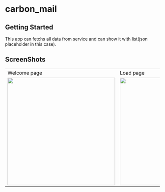 # carbon_mail

## Getting Started

This app can fetchs all data from service and can show it with list(json placeholder in this case). 

<h2>ScreenShots</h2>
<table>
  <tr>
    <td>Welcome page</td>
    <td>Load page</td>
    <td>List page, you can scroll it</td>
  </tr>
  <tr>
    <td><img src="https://user-images.githubusercontent.com/44341663/155019207-eebb1fe5-bbfc-4c98-8ee9-5f530a74e0f9.png" width=350/></td>
    <td><img src="https://user-images.githubusercontent.com/44341663/155019279-bb3062ca-8dfe-477e-8fe7-fe2f620f1ffa.gif" width=350/></td>
    <td><img src="https://user-images.githubusercontent.com/44341663/155019241-8191dc15-fe34-47d3-8c41-1ca8b082833f.png" width=350/></td>
  </tr>
 </table>
